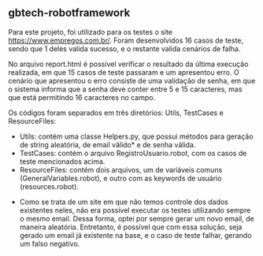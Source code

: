## gbtech-robotframework

Para este projeto, foi utilizado para os testes o site https://www.empregos.com.br/. Foram desenvolvidos 16 casos de teste, sendo que 1 deles valida sucesso, e o restante valida cenários de falha.

No arquivo report.html é possível verificar o resultado da última execução realizada, em que 15 casos de teste passaram e um apresentou erro. 
O cenário que apresentou o erro consiste de uma validação de senha, em que o sistema informa que a senha deve conter entre 5 e 15 caracteres, mas que está permitindo 16 caracteres no campo.

Os códigos foram separados em três diretórios: Utils, TestCases e ResourceFiles:
- Utils: contém uma classe Helpers.py, que possui métodos para geração de string aleatória, de email válido* e de senha válida.
- TestCases: contém o arquivo RegistroUsuario.robot, com os casos de teste mencionados acima.
- ResourceFiles: contém dois arquivos, um de variáveis comuns (GeneralVariables.robot), e outro com as keywords de usuário (resources.robot).

* Como se trata de um site em que não temos controle dos dados existentes neles, não era possível executar os testes utilizando sempre o mesmo email. Dessa forma, optei por sempre gerar um novo email, de maneira aleatória. Entretanto, é possível que com essa solução, seja gerado um email já existente na base, e o caso de teste falhar, gerando um falso negativo.